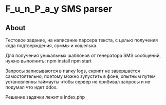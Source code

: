 # F_u_n_P_a_y SMS parser

## About

Тестовое задание, на написание парсера текста, с целью получения кода подтверждения, суммы и кошелька.

Для получения уникальных шаблонов от генератора SMS сообщений, нужно выполнить:
    npm install
    npm start

Запросы записываются в папку logs, скрипт не завершается самостоятельно, поэтому можно зупустить в фоне, опытным путем установленны таймауты чтобы сервер не прибивал запросы и не подумал что идет ddos.

Решение задачки лежит в index.php
